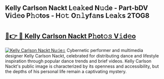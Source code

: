 ## Kelly Carlson Nackt L𝚎a𝚔ed N𝚞𝚍e - Part-bDV Vi𝚍𝚎o P𝚑𝚘tos - H𝚘𝚝 O𝚗𝚕yf𝚊ns L𝚎a𝚔s 2TOG8

# <h2><a href="http://kf7123.oniu.top/?m=Kelly+Carlson+Nackt">🔗👉 🔴 Kelly Carlson Nackt P𝚑ot𝚘𝚜 V𝚒d𝚎o</a></h2>

[![Kelly Carlson Nackt Nu𝚍e𝚜](https://i.imgur.com/0qMVB7G.gif)](http://kf7123.oniu.top/?m=Kelly+Carlson+Nackt)
Cybernetic performer and multimedia designer Kelly Carlson Nackt, celebrated for distributing dance and lifestyle inspiration through popular dance trends and brief videos. Kelly Carlson Nackt's public image is characterized by its openness and accessibility, but the depths of his personal life remain a captivating mystery.  
